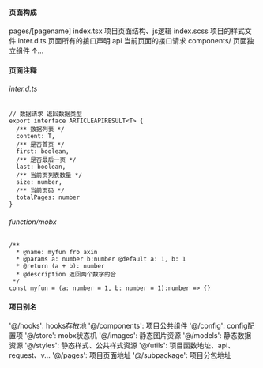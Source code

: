 #### 页面构成
pages/[pagename]
index.tsx   项目页面结构、js逻辑
index.scss  项目的样式文件
inter.d.ts  页面所有的接口声明
api         当前页面的接口请求
components/ 页面独立组件
    ↑...

#### 页面注释
###### inter.d.ts
~~~
// 数据请求 返回数据类型
export interface ARTICLEAPIRESULT<T> {
  /** 数据列表 */
  content: T,
  /** 是否首页 */
  first: boolean,
  /** 是否最后一页 */
  last: boolean,
  /** 当前页列表数量 */
  size: number,
  /** 当前页码 */
  totalPages: number
}
~~~
###### function/mobx
~~~
/**  
  * @name: myfun fro axin
  * @params a: number b:number @default a: 1, b: 1
  * @return (a + b): number
  * @description 返回两个数字的合
 */
const myfun = (a: number = 1, b: number = 1):number => {}
~~~

#### 项目别名
'@/hooks': hooks存放地
'@/components': 项目公共组件
'@/config': config配置项
'@/store': mobx状态机
'@/images': 静态图片资源 
'@/models': 静态数据资源
'@/styles': 静态样式、公共样式资源
'@/utils': 项目函数地址、api、request、v...
'@/pages': 项目页面地址
'@/subpackage': 项目分包地址

